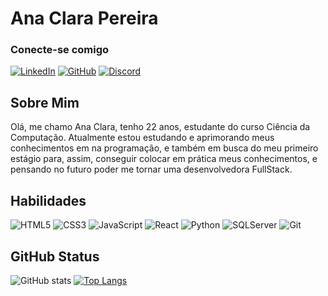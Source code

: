 # Ana Clara Pereira

### Conecte-se comigo
[![LinkedIn](https://img.shields.io/badge/LinkedIn-000?style=for-the-badge&logo=linkedin&logoColor=0E76A8)](https://www.linkedin.com/in/ana-clara-silva-b05b851bb/)
[![GitHub](https://img.shields.io/badge/GitHub-000?style=for-the-badge&logo=GitHub)](https://www.github.com/Anaaclra/)
[![Discord](https://img.shields.io/badge/Discord-000?style=for-the-badge&logo=discord)](https://www.discord.com/in/anaaaaa1312/)

## Sobre Mim
Olá, me chamo Ana Clara, tenho 22 anos, estudante do curso Ciência da Computação. Atualmente estou estudando e aprimorando meus conhecimentos em na programação, e também em busca do meu primeiro estágio para, assim, conseguir colocar em prática meus conhecimentos, e pensando no futuro poder me tornar uma desenvolvedora FullStack.

## Habilidades
![HTML5](https://img.shields.io/badge/HTML5-000?style=for-the-badge&logo=html5)
![CSS3](https://img.shields.io/badge/CSS3-000?style=for-the-badge&logo=css3&logoColor=264CE4)
![JavaScript](https://img.shields.io/badge/JavaScript-000?style=for-the-badge&logo=javascript)
![React](https://img.shields.io/badge/React-000?style=for-the-badge&logo=react)
![Python](https://img.shields.io/badge/Python-000?style=for-the-badge&logo=python)
![SQLServer](https://img.shields.io/badge/Microsoft_SQL_Server-000?style=for-the-badge&logo=microsoft-sql-server)
![Git](https://img.shields.io/badge/git-000?style=for-the-badge&logo=git&logoColor=C3002F)


## GitHub Status
![GitHub stats](https://github-readme-stats.vercel.app/api?username=Anaaclra&show_icons=true&theme=onedark)
[![Top Langs](https://github-readme-stats.vercel.app/api/top-langs/?username=Anaaclra&theme=onedark)](https://github.com/Anaaclra/github-readme-stats)
